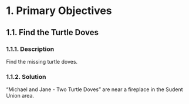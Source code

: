 # 1. Primary Objectives
## 1.1. Find the Turtle Doves
### 1.1.1. Description
Find the missing turtle doves.
### 1.1.2. Solution
“Michael and Jane - Two Turtle Doves” are near a fireplace in the Sudent Union area.